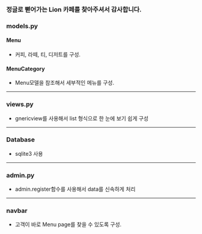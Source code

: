 ### 정글로 뻗어가는 Lion 카페를 찾아주셔서 감사합니다.

### models.py
#### Menu  
- 커피, 라떼, 티, 디저트를 구성.

#### MenuCategory  
- Menu모델을 참조해서 세부적인 메뉴를 구성.

----------------

### views.py
- gnericview를 사용해서 list 형식으로 한 눈에 보기 쉽게 구성

---------------------

### Database
- sqlite3 사용

------------

### admin.py
- admin.register함수를 사용해서 data를 신속하게 처리

------------------

### navbar
- 고객이 바로 Menu page를 찾을 수 있도록 구성.